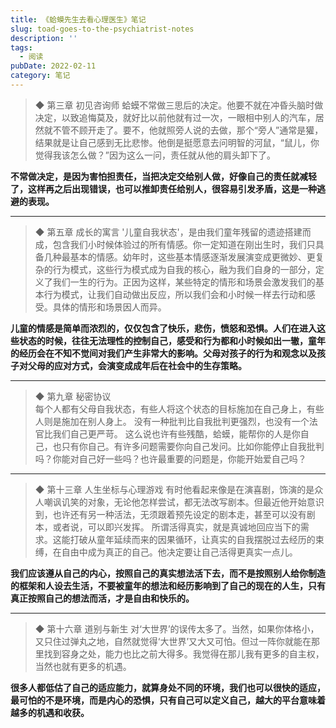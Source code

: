 ```yaml
---
title: 《蛤蟆先生去看心理医生》笔记
slug: toad-goes-to-the-psychiatrist-notes
description: ''
tags:
  - 阅读
pubDate: 2022-02-11
category: 笔记
---
```


> ◆ 第三章 初见咨询师
> 蛤蟆不常做三思后的决定。他要不就在冲昏头脑时做决定，以致追悔莫及，就好比以前他就有过一次，一眼相中别人的汽车，居然就不管不顾开走了。要不，他就照旁人说的去做，那个“旁人”通常是獾，结果就是让自己感到无比悲惨。他倒是挺愿意去问明智的河鼠，“鼠儿，你觉得我该怎么做？”因为这么一问，责任就从他的肩头卸下了。

**不常做决定，是因为害怕担责任，当把决定交给别人做，好像自己的责任就减轻了，这样再之后出现错误，也可以推卸责任给别人，很容易引发矛盾，这是一种逃避的表现。**


---

> ◆ 第五章 成长的寓言
> '儿童自我状态'，是由我们童年残留的遗迹搭建而成，包含我们小时候体验过的所有情感。你一定知道在刚出生时，我们只具备几种最基本的情感。幼年时，这些基本情感逐渐发展演变成更微妙、更复杂的行为模式，这些行为模式成为自我的核心，融为我们自身的一部分，定义了我们一生的行为。正因为这样，某些特定的情形和场景会激发我们的基本行为模式，让我们自动做出反应，所以我们会和小时候一样去行动和感受。具体的情形和场景因人而异。

**儿童的情感是简单而浓烈的，仅仅包含了快乐，悲伤，愤怒和恐惧。人们在进入这些状态的时候，往往无法理性的控制自己，感受和行为都和小时候如出一辙，童年的经历会在不知不觉间对我们产生非常大的影响。父母对孩子的行为和观念以及孩子对父母的应对方式，会演变成成年后在社会中的生存策略。**


---

> ◆ 第九章 秘密协议  
> 每个人都有父母自我状态，有些人将这个状态的目标施加在自己身上，有些人则是施加在别人身上。
> 没有一种批判比自我批判更强烈，也没有一个法官比我们自己更严苛。
> 这么说也许有些残酷，蛤蟆，能帮你的人是你自己，也只有你自己。有许多问题需要你向自己发问。比如你能停止自我批判吗？你能对自己好一些吗？也许最重要的问题是，你能开始爱自己吗？

---

> ◆ 第十三章 人生坐标与心理游戏
> 有时他看起来像是在演喜剧，饰演的是众人嘲讽讥笑的对象，无论他怎样尝试，都无法改写剧本。但最近他开始意识到，也许还有另一种活法，无须跟着预先设定的剧本走，甚至可以没有剧本，或者说，可以即兴发挥。
> 所谓活得真实，就是真诚地回应当下的需求。这能打破从童年延续而来的因果循环，让真实的自我摆脱过去经历的束缚，在自由中成为真正的自己。他决定要让自己活得更真实一点儿。

**我们应该遵从自己的内心，按照自己的真实想法活下去，而不是按照别人给你制造的框架和人设去生活，不要被童年的想法和经历影响到了自己的现在的人生，只有真正按照自己的想法而活，才是自由和快乐的。**


---

> ◆ 第十六章 道别与新生
> 对‘大世界’的误传太多了。当然，如果你体格小，又只住过弹丸之地，自然就觉得‘大世界’又大又可怕。但过一阵你就能在那里找到容身之处，能力也比之前大得多。我觉得在那儿我有更多的自主权，当然也就有更多的机遇。

**很多人都低估了自己的适应能力，就算身处不同的环境，我们也可以很快的适应，最可怕的不是环境，而是内心的恐惧，只有自己可以定义自己，越大的平台意味着越多的机遇和收获。**
